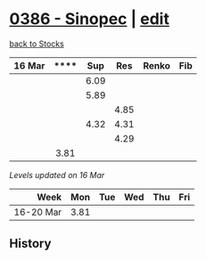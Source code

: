 # [0386 - Sinopec](https://alwinwoo.github.io/stocks/0386.html) | [edit](https://github.com/alwinwoo/alwinwoo.github.io/edit/master/stocks/0386.md)
[back to Stocks](https://alwinwoo.github.io/stocks.html)

| 16 Mar  | ****   | Sup   | Res   | Renko       | Fib
| ---:    | :---:  | :---: | :---: | :---        | :---
|         |        | 6.09  | 
|         |        | 5.89  | 
|         |        |       | 4.85  |
|         |        | 4.32  | 4.31  | 
|         |        |       | 4.29  | 
|         | 3.81   |       |       | 

*Levels updated on 16 Mar*

Week      | Mon   | Tue   | Wed   | Thu   | Fri   |
---:      | :---: | :---: | :---: | :---: | :---: |
16-20 Mar | 3.81  | 

## History
